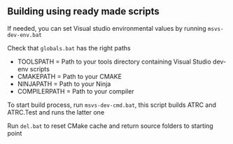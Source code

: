 
## Building using ready made scripts

If needed, you can set Visual studio environmental values by running ```msvs-dev-env.bat```

Check that ```globals.bat``` has the right paths
 - TOOLSPATH = Path to your tools directory containing Visual Studio dev-env scripts
 - CMAKEPATH = Path to your CMAKE
 - NINJAPATH = Path to your Ninja
 - COMPILERPATH = Path to your compiler

To start build process, run ```msvs-dev-cmd.bat```, this script builds ATRC and ATRC.Test and runs the latter one

Run ```del.bat``` to reset CMake cache and return source folders to starting point